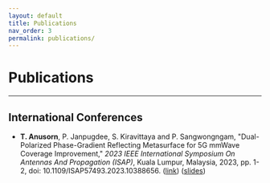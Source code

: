 ```yaml
---
layout: default
title: Publications
nav_order: 3
permalink: publications/
---
```


# Publications

---

## International Conferences

- __T. Anusorn__, P. Janpugdee, S. Kiravittaya and P. Sangwongngam, "Dual-Polarized Phase-Gradient Reflecting Metasurface for 5G mmWave Coverage Improvement," _2023 IEEE International Symposium On Antennas And Propagation (ISAP)_, Kuala Lumpur, Malaysia, 2023, pp. 1-2, doi: 10.1109/ISAP57493.2023.10388656. ([link](https://ieeexplore.ieee.org/document/10388656)) ([slides](/pages/03_publications/ISAP2023_Dual-Polarized_Phase-Gradient.pdf))

